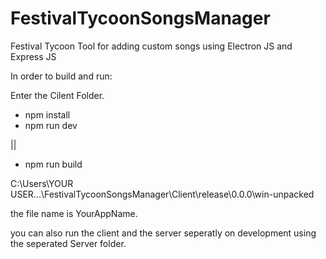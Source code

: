 # FestivalTycoonSongsManager
Festival Tycoon Tool for adding custom songs using Electron JS and Express JS


In order to build and run: 

Enter the Cilent Folder.

- npm install
- npm run dev
  
|| 

- npm run build

C:\Users\YOUR USER\...\FestivalTycoonSongsManager\Client\release\0.0.0\win-unpacked

the file name is YourAppName.

you can also run the client and the server seperatly on development using the seperated Server folder.
